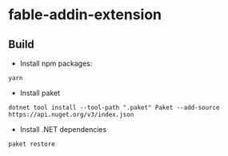 # fable-addin-extension

## Build

- Install npm packages:
```
yarn
```

- Install paket
```
dotnet tool install --tool-path ".paket" Paket --add-source https://api.nuget.org/v3/index.json
```

- Install .NET dependencies
```
paket restore
```